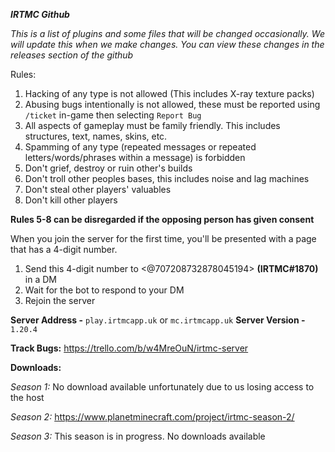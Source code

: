 ***IRTMC Github***

*This is a list of plugins and some files that will be changed occasionally. We will update this when we make changes. You can view these changes in the releases section of the github*










Rules:

1. Hacking of any type is not allowed (This includes X-ray texture packs)
2. Abusing bugs intentionally is not allowed, these must be reported using `/ticket` in-game then selecting `Report Bug`
3. All aspects of gameplay must be family friendly. This includes structures, text, names, skins, etc.
4. Spamming of any type (repeated messages or repeated letters/words/phrases within a message) is forbidden
5. Don't grief, destroy or ruin other's builds
6. Don't troll other peoples bases, this includes noise and lag machines
7. Don't steal other players' valuables
8. Don't kill other players

**Rules 5-8 can be disregarded if the opposing person has given consent**

When you join the server for the first time, you'll be presented with a page that has a 4-digit number. 

1. Send this 4-digit number to <@707208732878045194> **(**IRTMC#1870**)** in a DM
2. Wait for the bot to respond to your DM
3. Rejoin the server

**Server Address -** `play.irtmcapp.uk` or `mc.irtmcapp.uk`
**Server Version -** `1.20.4`

**Track Bugs:**
https://trello.com/b/w4MreOuN/irtmc-server


**Downloads:**

*Season 1:*
No download available unfortunately due to us losing access to the host

*Season 2:*
https://www.planetminecraft.com/project/irtmc-season-2/

*Season 3:*
This season is in progress. No downloads available


